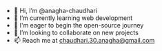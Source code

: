 - 👋 Hi, I’m @anagha-chaudhari
- 🌱 I’m currently learning web development
- 🙌 I'm eager to begin the open-source journey
- 📝 I’m looking to collaborate on new projects
- 📫 Reach me at chaudhari.30.anagha@gmail.com

<!---
anagha-chaudhari/anagha-chaudhari is a ✨ special ✨ repository because its `README.md` (this file) appears on your GitHub profile.
You can click the Preview link to take a look at your changes.
--->
